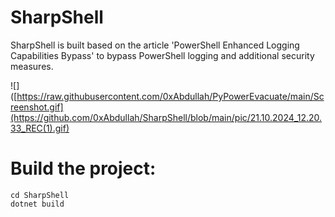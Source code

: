 # SharpShell
SharpShell is built based on the article 'PowerShell Enhanced Logging Capabilities Bypass' to bypass PowerShell logging and additional security measures.

![]([https://raw.githubusercontent.com/0xAbdullah/PyPowerEvacuate/main/Screenshot.gif](https://github.com/0xAbdullah/SharpShell/blob/main/pic/21.10.2024_12.20.33_REC(1).gif)

# Build the project:
```
cd SharpShell
dotnet build
```

